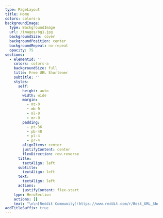 ```yaml
---
type: PageLayout
title: Home
colors: colors-a
backgroundImage:
  type: BackgroundImage
  url: /images/bg1.jpg
  backgroundSize: cover
  backgroundPosition: center
  backgroundRepeat: no-repeat
  opacity: 75
sections:
  - elementId: ''
    colors: colors-a
    backgroundSize: full
    title: Free URL Shortener
    subtitle: ''
    styles:
      self:
        height: auto
        width: wide
        margin:
          - mt-0
          - mb-0
          - ml-0
          - mr-0
        padding:
          - pt-36
          - pb-48
          - pl-4
          - pr-4
        alignItems: center
        justifyContent: center
        flexDirection: row-reverse
      title:
        textAlign: left
      subtitle:
        textAlign: left
      text:
        textAlign: left
      actions:
        justifyContent: flex-start
    type: HeroSection
    actions: []
    text: "\n\n[Reddit Community](https://www.reddit.com/r/Best_URL_Shortener/comments/1ig2qg3/best_free_url_shortener_file_hosting/)\_-\_[Shortened URL](https://sht.wf/fzRyY)\n\n[Reddit Community Post](https://www.reddit.com/r/Best_URL_Shortener/comments/1ig31ow/cheap_premium_file_hosting/)\_-\_[Shortened URL](https://sht.wf/yZJZM)\n\n[Bit.ly Link](https://bit.ly/free-url-shortener-file-hosting)\_-\_[Shortened URL](https://sht.wf/nlhIQ)\n\n[Behance Link](https://www.behance.net/url-shortener)\_-\_[Shortened URL](https://sht.wf/rdbXH)\n\n[Tinyurl.com Link](https://tinyurl.com/premium-url-shortener)\_-\_[Shortened URL](https://sht.wf/vZpAJ)\n\n[Hatena Profile](https://profile.hatena.ne.jp/url-shortener/)\_-\_[Shortened URL](https://sht.wf/gfRdK)\n\n[Giphy Link](https://giphy.com/channel/url-shortener)\_-\_[Shortened URL](https://sht.wf/bSQAg)\n\n[is.gd Link](https://is.gd/best_url_shortener)\_-\_[Shortened URL](https://sht.wf/HmBFG)\n\n[Rebrand.ly Link](https://rebrand.ly/free-url-shortener)\_-\_[Shortened URL](https://sht.wf/LbCOU)\n\n[Coub.com Link](https://coub.com/free-url-shortener)\_-\_[Shortened URL](https://sht.wf/HVKyR)\n\n[Cutt.ly Link](https://cutt.ly/free-url-shortener)\_-\_[Shortened URL](https://sht.wf/NsHKp)\n\n[Intensedebate Link](https://intensedebate.com/people/url_shortener)\_-\_[Shortened URL](https://sht.wf/mtsNQ)\n\n[Speakerdeck Link](https://speakerdeck.com/freeurlshortener)\_-\_[Shortened URL](https://sht.wf/YipFj)\n\_\n[APsense Link](https://www.apsense.com/user/freeurlshortener)\_-\_[Shortened URL](https://sht.wf/YkLSL)\n\n[Instapaper Link](https://www.instapaper.com/p/urlshortener)\_-\_[Shortened URL](https://sht.wf/kFKdh)\n\n[Neocities Link](https://free-url-shortener.neocities.org/)\_-\_[Shortened URL](https://sht.wf/iwhSA)\n\n[Racked Link](https://www.racked.com/users/URL-shortener)\_-\_[Shortened URL](https://sht.wf/DdjcK)\n\n[Medium Link](https://medium.com/@Free-URL-Shortener/beyond-the-click-crafting-content-that-captures-attention-and-drives-engagement-c32a26127a9e)\_-\_[Shortened URL](https://sht.wf/pWHCU)\n\n[Soundcloud Link](https://soundcloud.com/free-url-shortener/lofi-url-shortener)\_-\_[Shortened URL](https://sht.wf/ZquMA)\n\n[Strikingly Link](https://free-url-shortener.mystrikingly.com/)\_-\_[Shortened URL](https://sht.wf/WTDef)\n\n[Ameblo.jp Link](https://ameblo.jp/free-url-shortener/entry-12885050912.html)\_-\_[Shortened URL](https://sht.wf/UxeYj)\n\n[Linktr.ee Link](https://linktr.ee/url_shortener)\_-\_[Shortened URL](https://sht.wf/SwpND)\n\n[BigCartel Link](https://urlshortener.bigcartel.com/shorten-long-urls-instantly-with-our-free-url-shortener-create-custom-short-links-track-clicks-in-real-time-and-boost-your-engagement-try-it-now)\_-\_[Shortened URL](https://sht.wf/WIqlf)\n\n[Telegra.ph Link](https://telegra.ph/Shrink-the-Web-Expand-Your-Reach-Why-shtwf-is-the-Ultimate-URL-Shortener-02-03)\_-\_[Shortened URL](https://sht.wf/eMSfu)\n\n[Pintrest Link](https://dk.pinterest.com/freeurlshort/)\_-\_[Shortened URL](https://sht.wf/WKPIR)\n\n[Justpaste Link](https://justpaste.me/url-shortener)\_-[\_Shortened URL](https://sht.wf/nAROs)\n\n[Heylink.me Link](https://heylink.me/url-shortener) - [Shortened URL](https://sht.wf/OPvUa)\n\n\n\n\n\n"
addTitleSuffix: true
---
```

